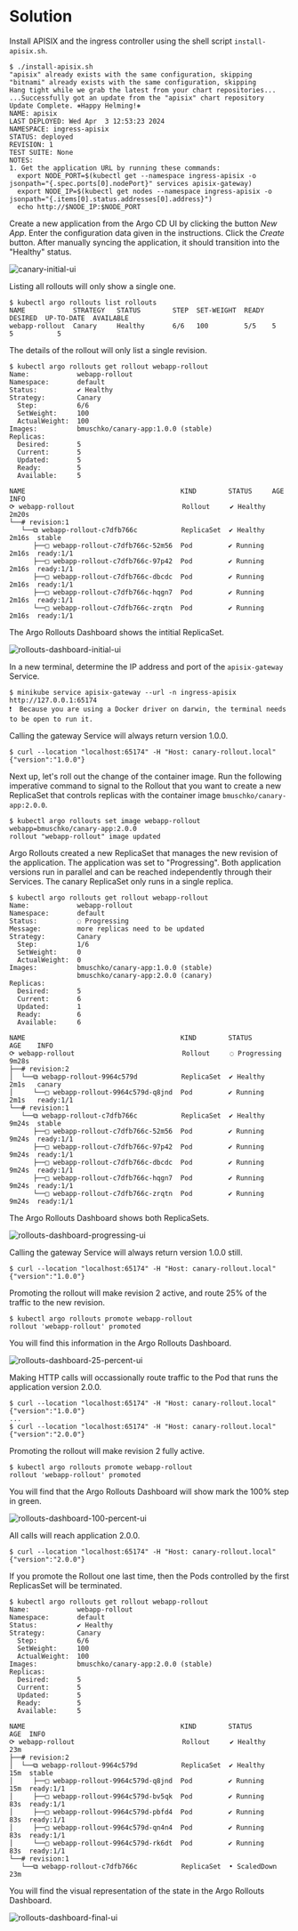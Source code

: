 # Solution

Install APISIX and the ingress controller using the shell script `install-apisix.sh`.

```
$ ./install-apisix.sh
"apisix" already exists with the same configuration, skipping
"bitnami" already exists with the same configuration, skipping
Hang tight while we grab the latest from your chart repositories...
...Successfully got an update from the "apisix" chart repository
Update Complete. ⎈Happy Helming!⎈
NAME: apisix
LAST DEPLOYED: Wed Apr  3 12:53:23 2024
NAMESPACE: ingress-apisix
STATUS: deployed
REVISION: 1
TEST SUITE: None
NOTES:
1. Get the application URL by running these commands:
  export NODE_PORT=$(kubectl get --namespace ingress-apisix -o jsonpath="{.spec.ports[0].nodePort}" services apisix-gateway)
  export NODE_IP=$(kubectl get nodes --namespace ingress-apisix -o jsonpath="{.items[0].status.addresses[0].address}")
  echo http://$NODE_IP:$NODE_PORT
```

Create a new application from the Argo CD UI by clicking the button _New App_. Enter the configuration data given in the instructions. Click the _Create_ button. After manually syncing the application, it should transition into the "Healthy" status.

![canary-initial-ui](./imgs/canary-initial-ui.png)

Listing all rollouts will only show a single one.

```
$ kubectl argo rollouts list rollouts
NAME            STRATEGY   STATUS        STEP  SET-WEIGHT  READY  DESIRED  UP-TO-DATE  AVAILABLE
webapp-rollout  Canary     Healthy       6/6   100         5/5    5        5           5
```

The details of the rollout will only list a single revision.

```
$ kubectl argo rollouts get rollout webapp-rollout
Name:            webapp-rollout
Namespace:       default
Status:          ✔ Healthy
Strategy:        Canary
  Step:          6/6
  SetWeight:     100
  ActualWeight:  100
Images:          bmuschko/canary-app:1.0.0 (stable)
Replicas:
  Desired:       5
  Current:       5
  Updated:       5
  Ready:         5
  Available:     5

NAME                                       KIND        STATUS     AGE    INFO
⟳ webapp-rollout                           Rollout     ✔ Healthy  2m20s
└──# revision:1
   └──⧉ webapp-rollout-c7dfb766c           ReplicaSet  ✔ Healthy  2m16s  stable
      ├──□ webapp-rollout-c7dfb766c-52m56  Pod         ✔ Running  2m16s  ready:1/1
      ├──□ webapp-rollout-c7dfb766c-97p42  Pod         ✔ Running  2m16s  ready:1/1
      ├──□ webapp-rollout-c7dfb766c-dbcdc  Pod         ✔ Running  2m16s  ready:1/1
      ├──□ webapp-rollout-c7dfb766c-hqgn7  Pod         ✔ Running  2m16s  ready:1/1
      └──□ webapp-rollout-c7dfb766c-zrqtn  Pod         ✔ Running  2m16s  ready:1/1
```

The Argo Rollouts Dashboard shows the intitial ReplicaSet.

![rollouts-dashboard-initial-ui](./imgs/rollouts-dashboard-initial-ui.png)

In a new terminal, determine the IP address and port of the `apisix-gateway` Service.

```
$ minikube service apisix-gateway --url -n ingress-apisix
http://127.0.0.1:65174
❗  Because you are using a Docker driver on darwin, the terminal needs to be open to run it.
```

Calling the gateway Service will always return version 1.0.0.

```
$ curl --location "localhost:65174" -H "Host: canary-rollout.local"
{"version":"1.0.0"}
```

Next up, let's roll out the change of the container image. Run the following imperative command to signal to the Rollout that you want to create a new ReplicaSet that controls replicas with the container image `bmuschko/canary-app:2.0.0`.

```
$ kubectl argo rollouts set image webapp-rollout webapp=bmuschko/canary-app:2.0.0
rollout "webapp-rollout" image updated
```

Argo Rollouts created a new ReplicaSet that manages the new revision of the application. The application was set to "Progressing". Both application versions run in parallel and can be reached independently through their Services. The canary ReplicaSet only runs in a single replica.

```
$ kubectl argo rollouts get rollout webapp-rollout
Name:            webapp-rollout
Namespace:       default
Status:          ◌ Progressing
Message:         more replicas need to be updated
Strategy:        Canary
  Step:          1/6
  SetWeight:     0
  ActualWeight:  0
Images:          bmuschko/canary-app:1.0.0 (stable)
                 bmuschko/canary-app:2.0.0 (canary)
Replicas:
  Desired:       5
  Current:       6
  Updated:       1
  Ready:         6
  Available:     6

NAME                                       KIND        STATUS         AGE    INFO
⟳ webapp-rollout                           Rollout     ◌ Progressing  9m28s
├──# revision:2
│  └──⧉ webapp-rollout-9964c579d           ReplicaSet  ✔ Healthy      2m1s   canary
│     └──□ webapp-rollout-9964c579d-q8jnd  Pod         ✔ Running      2m1s   ready:1/1
└──# revision:1
   └──⧉ webapp-rollout-c7dfb766c           ReplicaSet  ✔ Healthy      9m24s  stable
      ├──□ webapp-rollout-c7dfb766c-52m56  Pod         ✔ Running      9m24s  ready:1/1
      ├──□ webapp-rollout-c7dfb766c-97p42  Pod         ✔ Running      9m24s  ready:1/1
      ├──□ webapp-rollout-c7dfb766c-dbcdc  Pod         ✔ Running      9m24s  ready:1/1
      ├──□ webapp-rollout-c7dfb766c-hqgn7  Pod         ✔ Running      9m24s  ready:1/1
      └──□ webapp-rollout-c7dfb766c-zrqtn  Pod         ✔ Running      9m24s  ready:1/1
```

The Argo Rollouts Dashboard shows both ReplicaSets.

![rollouts-dashboard-progressing-ui](./imgs/rollouts-dashboard-progressing-ui.png)

Calling the gateway Service will always return version 1.0.0 still.

```
$ curl --location "localhost:65174" -H "Host: canary-rollout.local"
{"version":"1.0.0"}
```

Promoting the rollout will make revision 2 active, and route 25% of the traffic to the new revision.

```
$ kubectl argo rollouts promote webapp-rollout
rollout 'webapp-rollout' promoted
```

You will find this information in the Argo Rollouts Dashboard.

![rollouts-dashboard-25-percent-ui](./imgs/rollouts-dashboard-25-percent-ui.png)

Making HTTP calls will occassionally route traffic to the Pod that runs the application version 2.0.0.

```
$ curl --location "localhost:65174" -H "Host: canary-rollout.local"
{"version":"1.0.0"}
...
$ curl --location "localhost:65174" -H "Host: canary-rollout.local"
{"version":"2.0.0"}
```

Promoting the rollout will make revision 2 fully active.

```
$ kubectl argo rollouts promote webapp-rollout
rollout 'webapp-rollout' promoted
```

You will find that the Argo Rollouts Dashboard will show mark the 100% step in green.

![rollouts-dashboard-100-percent-ui](./imgs/rollouts-dashboard-100-percent-ui.png)

All calls will reach application 2.0.0.

```
$ curl --location "localhost:65174" -H "Host: canary-rollout.local"
{"version":"2.0.0"}
```

If you promote the Rollout one last time, then the Pods controlled by the first ReplicasSet will be terminated.

```
$ kubectl argo rollouts get rollout webapp-rollout
Name:            webapp-rollout
Namespace:       default
Status:          ✔ Healthy
Strategy:        Canary
  Step:          6/6
  SetWeight:     100
  ActualWeight:  100
Images:          bmuschko/canary-app:2.0.0 (stable)
Replicas:
  Desired:       5
  Current:       5
  Updated:       5
  Ready:         5
  Available:     5

NAME                                       KIND        STATUS        AGE  INFO
⟳ webapp-rollout                           Rollout     ✔ Healthy     23m
├──# revision:2
│  └──⧉ webapp-rollout-9964c579d           ReplicaSet  ✔ Healthy     15m  stable
│     ├──□ webapp-rollout-9964c579d-q8jnd  Pod         ✔ Running     15m  ready:1/1
│     ├──□ webapp-rollout-9964c579d-bv5qk  Pod         ✔ Running     83s  ready:1/1
│     ├──□ webapp-rollout-9964c579d-pbfd4  Pod         ✔ Running     83s  ready:1/1
│     ├──□ webapp-rollout-9964c579d-qn4n4  Pod         ✔ Running     83s  ready:1/1
│     └──□ webapp-rollout-9964c579d-rk6dt  Pod         ✔ Running     83s  ready:1/1
└──# revision:1
   └──⧉ webapp-rollout-c7dfb766c           ReplicaSet  • ScaledDown  23m
```

You will find the visual representation of the state in the Argo Rollouts Dashboard.

![rollouts-dashboard-final-ui](./imgs/rollouts-dashboard-final-ui.png)